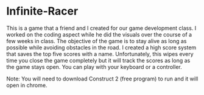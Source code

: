 # Infinite-Racer
This is a game that a friend and I created for our game development class. I worked on the coding aspect while he did the visuals over the course of a few weeks in class. The objective of the game is to stay alive as long as possible while avoiding obstacles in the road. I created a high score system that saves the top five scores with a name. Unfortunately, this wipes every time you close the game completely but it will track the scores as long as the game stays open. You can play with your keyboard or a controller.

Note: You will need to download Construct 2 (free program) to run and it will open in chrome.
